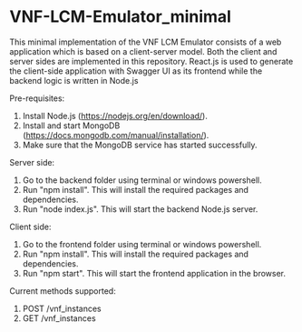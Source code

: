 # VNF-LCM-Emulator_minimal

This minimal implementation of the VNF LCM Emulator consists of a web application which is based on a client-server model. Both the client and server sides are implemented in this repository.
React.js is used to generate the client-side application with Swagger UI as its frontend while the backend logic is written in Node.js

Pre-requisites:
1. Install Node.js (https://nodejs.org/en/download/).
2. Install and start MongoDB (https://docs.mongodb.com/manual/installation/).
3. Make sure that the MongoDB service has started successfully. 

Server side:
1. Go to the backend folder using terminal or windows powershell.
2. Run "npm install". This will install the required packages and dependencies.
3. Run "node index.js". This will start the backend Node.js server.

Client side:
1. Go to the frontend folder using terminal or windows powershell.
2. Run "npm install". This will install the required packages and dependencies.
3. Run "npm start". This will start the frontend application in the browser.

Current methods supported:
1. POST /vnf_instances
2. GET /vnf_instances